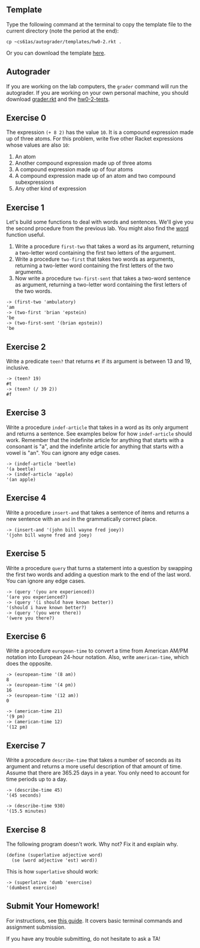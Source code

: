 ## Template

Type the following command at the terminal to copy the template file to the
current directory (note the period at the end):

    
    cp ~cs61as/autograder/templates/hw0-2.rkt .

Or you can download the template [here](http://inst.eecs.berkeley.edu/~cs61as/templates/hw0-2.rkt).

## Autograder

If you are working on the lab computers, the `grader` command will run the autograder.  If you are working on your own personal machine, you should download [grader.rkt](http://inst.eecs.berkeley.edu/~cs61as/autograder/grader.rkt) and the [hw0-2-tests](http://inst.eecs.berkeley.edu/~cs61as/autograder/tests/hw0-2-tests.rkt).

## Exercise 0
  
The expression `(+ 8 2)` has the value `10`. It is a compound expression made up of three atoms. For this problem, write five other Racket expressions whose values are also `10`:

  1. An atom
  2. Another compound expression made up of three atoms
  3. A compound expression made up of four atoms
  4. A compound expression made up of an atom and two compound subexpressions
  5. Any other kind of expression

## Exercise 1
  
Let's build some functions to deal with words and sentences. We'll give you the second procedure from the previous lab. You might also find the [word](/textbook/words-and-sentences.html#sub3) function useful.

  1. Write a procedure `first-two` that takes a word as its argument, returning a two-letter word containing the first two letters of the argument.
  2. Write a procedure `two-first` that takes two words as arguments, returning a two-letter word containing the first letters of the two arguments.
  3. Now write a procedure `two-first-sent` that takes a two-word sentence as argument, returning a two-letter word containing the first letters of the two words.

```
-> (first-two 'ambulatory)
'am
-> (two-first 'brian 'epstein)
'be
-> (two-first-sent '(brian epstein))
'be
```

## Exercise 2

Write a predicate `teen?` that returns `#t` if its argument is between 13 and 19, inclusive.

```
-> (teen? 19)
#t
-> (teen? (/ 39 2))
#f
```

## Exercise 3
  
Write a procedure `indef-article` that takes in a word as its only argument and returns a sentence. See examples below for how `indef-article` should work. Remember that the indefinite article for anything that starts with a consonant is "a", and the indefinite article for anything that starts with a vowel is "an". You can ignore any edge cases.

```
-> (indef-article 'beetle)
'(a beetle)
-> (indef-article 'apple)
'(an apple)
```

## Exercise 4
  
Write a procedure `insert-and` that takes a sentence of items and returns a new sentence with an `and` in the grammatically correct place.

```
-> (insert-and '(john bill wayne fred joey))
'(john bill wayne fred and joey)
```

## Exercise 5
  
Write a procedure `query` that turns a statement into a question by swapping
the first two words and adding a question mark to the end of the last word. You can ignore any edge cases.

```
-> (query '(you are experienced))
'(are you experienced?)
-> (query '(i should have known better))
'(should i have known better?)
-> (query '(you were there))
'(were you there?)
```

## Exercise 6

Write a procedure `european-time` to convert a time from American AM/PM
notation into European 24-hour notation. Also, write `american-time`, which
does the opposite.

```
-> (european-time '(8 am))
8
-> (european-time '(4 pm))
16
-> (european-time '(12 am))
0

-> (american-time 21)
'(9 pm)
-> (american-time 12)
'(12 pm)
```

## Exercise 7
  
Write a procedure `describe-time` that takes a number of seconds as its argument and returns a more useful description of that amount of time. Assume that there are 365.25 days in a year. You only need to account for time periods up to a day.

```
-> (describe-time 45)
'(45 seconds)

-> (describe-time 930)
'(15.5 minutes)
```

## Exercise 8
  
The following program doesn't work. Why not? Fix it and explain why.

```
(define (superlative adjective word)
  (se (word adjective 'est) word))
```

This is how `superlative` should work:

```
-> (superlative 'dumb 'exercise)
'(dumbest exercise)
```

## Submit Your Homework!

For instructions, see [this guide](../submit.html). It covers basic terminal commands and assignment submission.

If you have any trouble submitting, do not hesitate to ask a TA!
